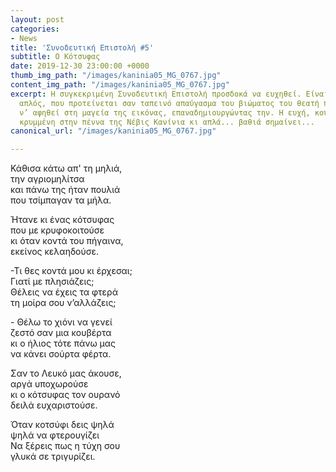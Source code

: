```yaml
---
layout: post
categories:
- News
title: 'Συνοδευτική Επιστολή #5'
subtitle: Ο Κότσυφας
date: 2019-12-30 23:00:00 +0000
thumb_img_path: "/images/kaninia05_MG_0767.jpg"
content_img_path: "/images/kaninia05_MG_0767.jpg"
excerpt: Η συγκεκριμένη Συνοδευτική Επιστολή προσδοκά να ευχηθεί. Είναι ο λόγος ο
  απλός, που προτείνεται σαν ταπεινό απαύγασμα του βιώματος του θεατή που καταφέρνει
  ν’ αφηθεί στη μαγεία της εικόνας, επαναδημιουργώντας την. Η ευχή, κουρνιάζει σήμερα
  κρυμμένη στην πέννα της Νέβις Κανίνια κι απλά... βαθιά σημαίνει...
canonical_url: "/images/kaninia05_MG_0767.jpg"

---
```

Κάθισα κάτω απ' τη μηλιά,  
την αγριομηλίτσα  
και πάνω της ήταν πουλιά  
που τσίμπαγαν τα μήλα.

Ήτανε κι ένας κότσυφας  
που με κρυφοκοιτούσε  
κι όταν κοντά του πήγαινα,  
εκείνος κελαηδούσε.

\-Τι θες κοντά μου κι έρχεσαι;  
Γιατί με πλησιάζεις;  
Θέλεις να έχεις τα φτερά  
τη μοίρα σου ν’αλλάζεις;

\- Θέλω το χιόνι να γενεί   
ζεστό σαν μια κουβέρτα  
κι ο ήλιος τότε πάνω μας  
να κάνει σούρτα φέρτα.

Σαν το Λευκό μας άκουσε,  
αργά υποχωρούσε  
κι ο κότσυφας τον ουρανό  
δειλά ευχαριστούσε.

Όταν κοτσύφι δεις ψηλά  
ψηλά να φτερουγίζει  
Να ξέρεις πως η τύχη σου  
γλυκά σε τριγυρίζει.